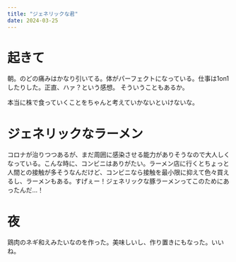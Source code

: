 ```yaml
---
title: "ジェネリックな君"
date: 2024-03-25
---
```


# 起きて
朝。のどの痛みはかなり引いてる。体がパーフェクトになっている。仕事は1on1したりした。正直、ハァ？という感想。
そういうこともあるか。

本当に株で食っていくことをちゃんと考えていかないといけないな。

# ジェネリックなラーメン
コロナが治りつつあるが、まだ周囲に感染させる能力がありそうなので大人しくなっている。こんな時に、コンビニはありがたい。ラーメン店に行くとちょっと人間との接触が多そうなんだけど、コンビニなら接触を最小限に抑えて色々買えるし、ラーメンもある。すげぇー！ジェネリックな豚ラーメンってこのためにあったんだ...！

# 夜
鶏肉のネギ和えみたいなのを作った。美味しいし、作り置きにもなった。いいね。